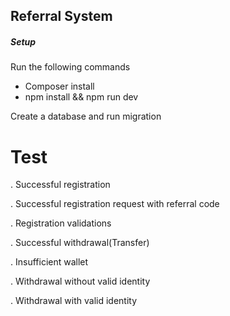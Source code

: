 ## Referral System


##### Setup

Run the following commands
- Composer install
- npm install && npm run dev

Create a database and run migration

# Test

. Successful registration

. Successful registration request with referral code

. Registration validations

. Successful withdrawal(Transfer)

. Insufficient wallet

. Withdrawal without valid identity

. Withdrawal with valid identity
